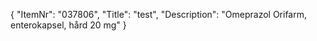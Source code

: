 {
  "ItemNr": "037806",
  "Title": "test",
  "Description": "Omeprazol Orifarm, enterokapsel, hård 20 mg"
}